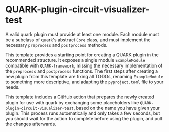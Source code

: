 # QUARK-plugin-circuit-visualizer-test

A valid quark plugin must provide at least one module.
Each module must be a subclass of quark's abstract `Core` class, and must implement the necessary `preprocess` and `postprocess` methods.

This template provides a starting point for creating a QUARK plugin in the recommended structure.
It exposes a single module `ExampleModule` compatible with `QUARK-framework`, missing the necessary implementation of the `preprocess` and `postprocess` functions.
The first steps after creating a new plugin from this template are fixing all TODOs, renaming `ExampleModule` to something more descriptive, and adapting the `pyproject.toml` file to your needs.

This template includes a GitHub action that prepares the newly created plugin for use with quark by exchanging some placeholders like `QUARK-plugin-circuit-visualizer-test`, based on the name you have given your plugin.
This process runs automatically and only takes a few seconds, but you should wait for the action to complete before using the plugin, and pull the changes afterwards.
